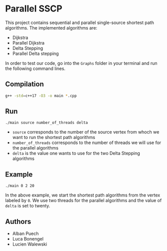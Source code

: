 # Parallel SSCP

This project contains sequential and parallel single-source shortest path algorithms.
The implemented algorithms are:
- Dijkstra
- Parallel Dijkstra
- Delta Stepping
- Parallel Delta stepping 

In order to test our code, go into the ```Graphs``` folder in your terminal and run the following command lines.

## Compilation

```bash
g++ -std=c++17 -O3 -o main *.cpp
```


## Run 
```
./main source number_of_threads delta 
```

- ```source``` corresponds to the number of the source vertex from whoch we want to run the shortest path algorithms
- ```number_of_threads``` corresponds to the number of threads we will use for the parallel algorithms
- ```delta``` is the value one wants to use for the two Delta Stepping algorithms

## Example 
```
./main 0 2 20
```
In the above example, we start the shortest path algorithms from the vertex labeled by ```0```. We use two threads for the parallel algorithms and the value of ```delta``` is set to twenty.

## Authors
- Alban Puech
- Luca Bonengel
- Lucien Walewski
